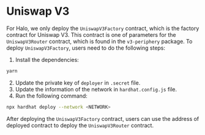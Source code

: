 # Uniswap V3
For Halo, we only deploy the `UniswapV3Factory` contract, which is the factory contract for Uniswap V3. This contract is one of parameters for the `UniswapV3Router` contract, which is found in the `v3-periphery` package.
To deploy `UniswapV3Factory`, users need to do the following steps:
1. Install the dependencies:
```bash
yarn
```
2. Update the private key of `deployer` in `.secret` file.
3. Update the information of the network in `hardhat.config.js` file.
4. Run the following command:
```bash
npx hardhat deploy --network <NETWORK>
```

After deploying the `UniswapV3Factory` contract, users can use the address of deployed contract to deploy the `UniswapV3Router` contract.
